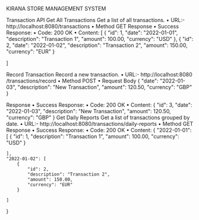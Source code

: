 KIRANA STORE MANAGEMENT SYSTEM


Transaction API
Get All Transactions
Get a list of all transactions.
•	URL:-  http://localhost:8080/transactions
•	Method GET
Response
•	Success Response:
•	Code: 200 OK
•	Content:
[
    {
        "id": 1,
        "date": "2022-01-01",
        "description": "Transaction 1",
        "amount": 100.00,
        "currency": "USD"
    },
    {
        "id": 2,
        "date": "2022-01-02",
        "description": "Transaction 2",
        "amount": 150.00,
        "currency": "EUR"
    }
    
]

Record Transaction
Record a new transaction.
•	URL:-  http://localhost:8080 /transactions/record
•	Method POST
•	Request Body
{
    "date": "2022-01-03",
    "description": "New Transaction",
    "amount": 120.50,
    "currency": "GBP"
}

Response
•	Success Response:
•	Code: 200 OK
•	Content:
{
    "id": 3,
    "date": "2022-01-03",
    "description": "New Transaction",
    "amount": 120.50,
    "currency": "GBP"
}
Get Daily Reports
Get a list of transactions grouped by date.
•	URL:- http://localhost:8080/transactions/daily-reports
•	Method GET
Response
•	Success Response:
•	Code: 200 OK
•	Content:
{
    "2022-01-01": [
        {
            "id": 1,
            "description": "Transaction 1",
            "amount": 100.00,
            "currency": "USD"
        }
        
    ],
    "2022-01-02": [
        {
            "id": 2,
            "description": "Transaction 2",
            "amount": 150.00,
            "currency": "EUR"
        }
    
    ]
    
}

